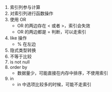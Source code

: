 
1. 索引列参与计算
2. 对索引列进行函数操作
3. 使用 OR
	- OR 的两边存在 < 或者 >，索引会失效
	- OR 的两边都是 = 判断，可以走索引
4. like 操作
	- % 在左边
5. 隐式类型转换
6. 不等于比较
7. is not null
8. order by
	- 数据量少，可能直接在内存中排序，不使用索引
9. in
	- in 中选项比较多的时候，可能不走索引